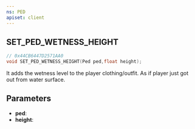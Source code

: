 ```yaml
---
ns: PED
apiset: client
---
```

## SET_PED_WETNESS_HEIGHT

```c
// 0x44CB6447D2571AA0
void SET_PED_WETNESS_HEIGHT(Ped ped,float height);
```

It adds the wetness level to the player clothing/outfit. As if player just got out from water surface.

## Parameters
* **ped**:
* **height**: